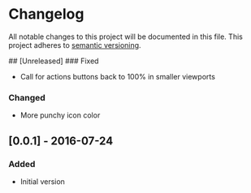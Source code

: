 # Changelog
All notable changes to this project will be documented in this file.
This project adheres to [semantic versioning](http://semver.org/).

## [Unreleased]
### Fixed
- Call for actions buttons back to 100% in smaller viewports

### Changed
- More punchy icon color

## [0.0.1] - 2016-07-24
### Added
- Initial version
